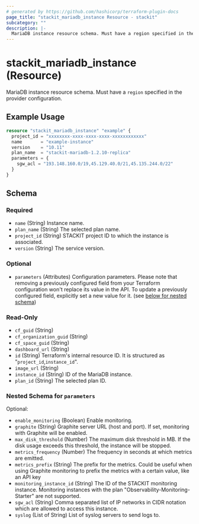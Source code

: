 ```yaml
---
# generated by https://github.com/hashicorp/terraform-plugin-docs
page_title: "stackit_mariadb_instance Resource - stackit"
subcategory: ""
description: |-
  MariaDB instance resource schema. Must have a region specified in the provider configuration.
---
```


# stackit_mariadb_instance (Resource)

MariaDB instance resource schema. Must have a `region` specified in the provider configuration.

## Example Usage

```terraform
resource "stackit_mariadb_instance" "example" {
  project_id = "xxxxxxxx-xxxx-xxxx-xxxx-xxxxxxxxxxxx"
  name       = "example-instance"
  version    = "10.11"
  plan_name  = "stackit-mariadb-1.2.10-replica"
  parameters = {
    sgw_acl = "193.148.160.0/19,45.129.40.0/21,45.135.244.0/22"
  }
}
```

<!-- schema generated by tfplugindocs -->
## Schema

### Required

- `name` (String) Instance name.
- `plan_name` (String) The selected plan name.
- `project_id` (String) STACKIT project ID to which the instance is associated.
- `version` (String) The service version.

### Optional

- `parameters` (Attributes) Configuration parameters. Please note that removing a previously configured field from your Terraform configuration won't replace its value in the API. To update a previously configured field, explicitly set a new value for it. (see [below for nested schema](#nestedatt--parameters))

### Read-Only

- `cf_guid` (String)
- `cf_organization_guid` (String)
- `cf_space_guid` (String)
- `dashboard_url` (String)
- `id` (String) Terraform's internal resource ID. It is structured as "`project_id`,`instance_id`".
- `image_url` (String)
- `instance_id` (String) ID of the MariaDB instance.
- `plan_id` (String) The selected plan ID.

<a id="nestedatt--parameters"></a>
### Nested Schema for `parameters`

Optional:

- `enable_monitoring` (Boolean) Enable monitoring.
- `graphite` (String) Graphite server URL (host and port). If set, monitoring with Graphite will be enabled.
- `max_disk_threshold` (Number) The maximum disk threshold in MB. If the disk usage exceeds this threshold, the instance will be stopped.
- `metrics_frequency` (Number) The frequency in seconds at which metrics are emitted.
- `metrics_prefix` (String) The prefix for the metrics. Could be useful when using Graphite monitoring to prefix the metrics with a certain value, like an API key
- `monitoring_instance_id` (String) The ID of the STACKIT monitoring instance. Monitoring instances with the plan "Observability-Monitoring-Starter" are not supported.
- `sgw_acl` (String) Comma separated list of IP networks in CIDR notation which are allowed to access this instance.
- `syslog` (List of String) List of syslog servers to send logs to.
